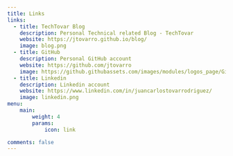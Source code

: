 ```yaml
---
title: Links
links:
  - title: TechTovar Blog
    description: Personal Technical related Blog - TechTovar
    website: https://jtovarro.github.io/blog/
    image: blog.png
  - title: GitHub
    description: Personal GitHub account
    website: https://github.com/jtovarro
    image: https://github.githubassets.com/images/modules/logos_page/GitHub-Mark.png
  - title: Linkedin
    description: Linkedin account
    website: https://www.linkedin.com/in/juancarlostovarrodriguez/
    image: linkedin.png
menu:
    main: 
        weight: 4
        params:
            icon: link

comments: false
---
```

